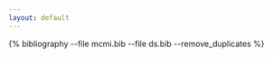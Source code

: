 ```yaml
---
layout: default
---
```


<div class="bib">
{% bibliography --file mcmi.bib --file ds.bib --remove_duplicates %}
</div>

<script type="text/javascript">
  document.addEventListener("DOMContentLoaded", function(event) {
    var urlParts   = document.URL.split('#');
    if (urlParts.length > 1) {
        var anchor = decodeURIComponent(urlParts[1]);
        var bibitems = document.querySelectorAll('ol.bibliography li');
        bibitems.forEach(el => el.style.display = 'none');
        bibitems.forEach(el => {
            if(el.innerText.includes(anchor)) {
                el.style.display = 'inline';
            }
        });
    }
  });
</script>